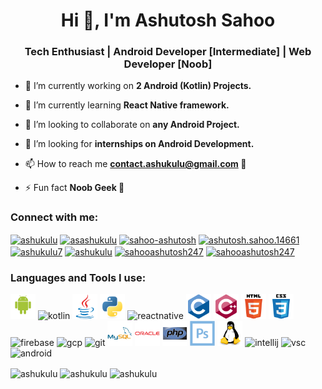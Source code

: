 <h1 align="center">Hi 👋, I'm Ashutosh Sahoo</h1>
<h3 align="center">Tech Enthusiast | Android Developer [Intermediate] | Web Developer [Noob]</h3>

- 🔭 I’m currently working on **2 Android (Kotlin) Projects.**

- 🌱 I’m currently learning **React Native framework.**

- 👯 I’m looking to collaborate on **any Android Project.**

- 🤝 I’m looking for **internships on Android Development.**

- 📫 How to reach me **contact.ashukulu@gmail.com 📮**

- ⚡ Fun fact **Noob Geek 🤣**

<h3 align="left">Connect with me:</h3>
<p align="left">
<a href="https://dev.to/ashukulu" target="blank"><img align="center" src="https://raw.githubusercontent.com/rahuldkjain/github-profile-readme-generator/master/src/images/icons/Social/devto.svg" alt="ashukulu" height="30" width="40" /></a>
<a href="https://twitter.com/asashukulu" target="blank"><img align="center" src="https://raw.githubusercontent.com/rahuldkjain/github-profile-readme-generator/master/src/images/icons/Social/twitter.svg" alt="asashukulu" height="30" width="40" /></a>
<a href="https://linkedin.com/in/sahoo-ashutosh" target="blank"><img align="center" src="https://raw.githubusercontent.com/rahuldkjain/github-profile-readme-generator/master/src/images/icons/Social/linked-in-alt.svg" alt="sahoo-ashutosh" height="30" width="40" /></a>
<a href="https://fb.com/ashutosh.sahoo.14661" target="blank"><img align="center" src="https://raw.githubusercontent.com/rahuldkjain/github-profile-readme-generator/master/src/images/icons/Social/facebook.svg" alt="ashutosh.sahoo.14661" height="30" width="40" /></a>
<a href="https://instagram.com/ashukulu7" target="blank"><img align="center" src="https://raw.githubusercontent.com/rahuldkjain/github-profile-readme-generator/master/src/images/icons/Social/instagram.svg" alt="ashukulu7" height="30" width="40" /></a>
<a href="https://www.codechef.com/users/ashukulu" target="blank"><img align="center" src="https://cdn.jsdelivr.net/npm/simple-icons@3.1.0/icons/codechef.svg" alt="ashukulu" height="30" width="40" /></a>
<a href="https://www.hackerrank.com/sahooashutosh247" target="blank"><img align="center" src="https://raw.githubusercontent.com/rahuldkjain/github-profile-readme-generator/master/src/images/icons/Social/hackerrank.svg" alt="sahooashutosh247" height="30" width="40" /></a>
<a href="https://auth.geeksforgeeks.org/user/sahooashutosh247" target="blank"><img align="center" src="https://raw.githubusercontent.com/rahuldkjain/github-profile-readme-generator/master/src/images/icons/Social/geeks-for-geeks.svg" alt="sahooashutosh247" height="30" width="40" /></a>
</p>

<h3 align="left">Languages and Tools I use:</h3>
<p align="left">
  <a> <img src="https://raw.githubusercontent.com/devicons/devicon/master/icons/android/android-original-wordmark.svg" alt="android" width="40" height="40"/> </a>
  <a> <img src="https://www.vectorlogo.zone/logos/kotlinlang/kotlinlang-icon.svg" alt="kotlin" width="40" height="40"/> </a>
  <a> <img src="https://raw.githubusercontent.com/devicons/devicon/master/icons/java/java-original.svg" alt="java" width="40" height="40"/> </a>
  <a> <img src="https://raw.githubusercontent.com/devicons/devicon/master/icons/python/python-original.svg" alt="python" width="40" height="40"/> </a>
  <a> <img src="https://reactnative.dev/img/header_logo.svg" alt="reactnative" width="40" height="40"/> </a>
  <a> <img src="https://raw.githubusercontent.com/devicons/devicon/master/icons/c/c-original.svg" alt="c" width="40" height="40"/> </a>
  <a> <img src="https://raw.githubusercontent.com/devicons/devicon/master/icons/cplusplus/cplusplus-original.svg" alt="cplusplus" width="40" height="40"/> </a>
  <a> <img src="https://raw.githubusercontent.com/devicons/devicon/master/icons/html5/html5-original-wordmark.svg" alt="html5" width="40" height="40"/> </a>
  <a> <img src="https://raw.githubusercontent.com/devicons/devicon/master/icons/css3/css3-original-wordmark.svg" alt="css3" width="40" height="40"/> </a>
  <a> <img src="https://www.vectorlogo.zone/logos/firebase/firebase-icon.svg" alt="firebase" width="40" height="40"/> </a>
  <a> <img src="https://www.vectorlogo.zone/logos/google_cloud/google_cloud-icon.svg" alt="gcp" width="40" height="40"/></a>
  <a> <img src="https://www.vectorlogo.zone/logos/git-scm/git-scm-icon.svg" alt="git" width="40" height="40"/> </a>
  <a> <img src="https://raw.githubusercontent.com/devicons/devicon/master/icons/mysql/mysql-original-wordmark.svg" alt="mysql" width="40" height="40"/> </a>
  <a> <img src="https://raw.githubusercontent.com/devicons/devicon/master/icons/oracle/oracle-original.svg" alt="oracle" width="40" height="40"/> </a>
  <a> <img src="https://raw.githubusercontent.com/devicons/devicon/master/icons/php/php-original.svg" alt="php" width="40" height="40"/> </a>
  <a> <img src="https://raw.githubusercontent.com/devicons/devicon/master/icons/photoshop/photoshop-line.svg" alt="photoshop" width="40" height="40"/>
  <a> <img src="https://raw.githubusercontent.com/devicons/devicon/master/icons/linux/linux-original.svg" alt="linux" width="40" height="40"/> </a>
  <a> <img src="https://github.com/get-icon/geticon/blob/master/icons/intellij-idea.svg" alt="intellij" width="40" height="40"/> </a>
  <a> <img src="https://github.com/get-icon/geticon/blob/master/icons/visual-studio-code.svg" alt="vsc" width="40" height="40"/> </a>
  <a> <img src="https://github.com/get-icon/geticon/blob/master/icons/android.svg" alt="android" width="40" height="40"/> </a>
</p>

<img align="center" src="https://github-readme-stats.vercel.app/api/top-langs?username=ashukulu&show_icons=true&locale=en&layout=compact" alt="ashukulu"/>
<img align="center" src="https://github-readme-streak-stats.herokuapp.com/?user=ashukulu&" alt="ashukulu"/>
<img align="center" src="https://github-readme-stats.vercel.app/api?username=ashukulu&show_icons=true&count_private=true&include_all_commits=true&locale=en" alt="ashukulu"/>
